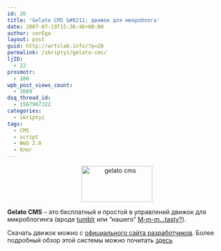 ```yaml
---
id: 26
title: 'Gelato CMS &#8211; движок для микроблога'
date: 2007-07-19T15:36:46+00:00
author: serEga
layout: post
guid: http://artslab.info/?p=26
permalink: /skriptyi/gelato-cms/
ljID:
  - 22
prosmotr:
  - 100
wpb_post_views_count:
  - 1689
dsq_thread_id:
  - 1567907322
categories:
  - skriptyi
tags:
  - CMS
  - script
  - Web 2.0
  - блог
---
```

<p style="text-align: center">
  <img src="http://artslab.info/wp-content/uploads/gelato_cms.png" title="gelato cms" alt="gelato cms" border="0" height="83" width="163" />
</p>

**Gelato CMS** &#8211; это бесплатный и простой в управлений движок для микроблогинга (вроде <a href="http://internetno.net/2007/03/12/tumblr/" title="tumblr.com" target="_blank">tumblr</a> или &#8220;нашего&#8221; [M-m-m&#8230;tasty?](http://mmm-tasty.ru/)).

Скачать движок можно с <a href="http://gelatocms.com/" title="download from homepage" target="_blank">официального сайта разработчиков</a>. Более подробный обзор этой системы можно почитать <a href="http://internetno.net/2007/07/19/gelato/" title="Обзор" target="_blank">здесь</a>